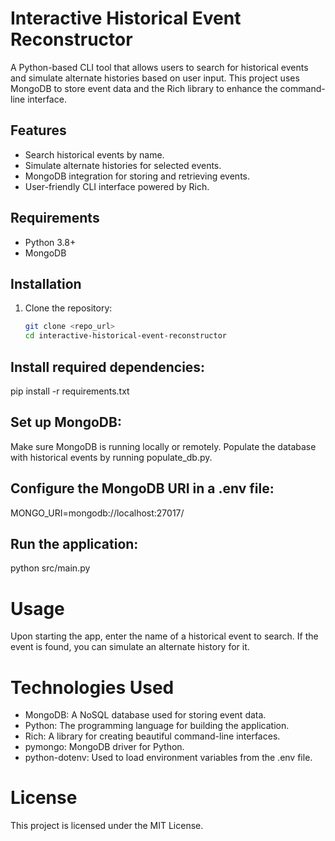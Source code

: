 # Interactive Historical Event Reconstructor

A Python-based CLI tool that allows users to search for historical events and simulate alternate histories based on user input. This project uses MongoDB to store event data and the Rich library to enhance the command-line interface.

## Features

- Search historical events by name.
- Simulate alternate histories for selected events.
- MongoDB integration for storing and retrieving events.
- User-friendly CLI interface powered by Rich.

## Requirements

- Python 3.8+
- MongoDB

## Installation

1. Clone the repository:
   ```bash
   git clone <repo_url>
   cd interactive-historical-event-reconstructor

## Install required dependencies:

pip install -r requirements.txt

## Set up MongoDB:

Make sure MongoDB is running locally or remotely.
Populate the database with historical events by running populate_db.py.

## Configure the MongoDB URI in a .env file:

MONGO_URI=mongodb://localhost:27017/

## Run the application:

python src/main.py

# Usage

Upon starting the app, enter the name of a historical event to search.
If the event is found, you can simulate an alternate history for it.

# Technologies Used

- MongoDB: A NoSQL database used for storing event data.
- Python: The programming language for building the application.
- Rich: A library for creating beautiful command-line interfaces.
- pymongo: MongoDB driver for Python.
- python-dotenv: Used to load environment variables from the .env file.

# License

This project is licensed under the MIT License.
